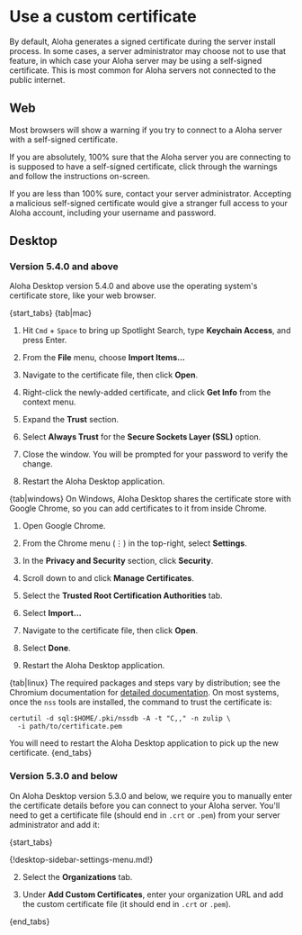 # Use a custom certificate

By default, Aloha generates a signed certificate during the server install
process. In some cases, a server administrator may choose not to use that
feature, in which case your Aloha server may be using a self-signed
certificate. This is most common for Aloha servers not connected to the
public internet.

## Web

Most browsers will show a warning if you try to connect to a Aloha server
with a self-signed certificate.

If you are absolutely, 100% sure that the Aloha server you are connecting to
is supposed to have a self-signed certificate, click through the warnings
and follow the instructions on-screen.

If you are less than 100% sure, contact your server
administrator. Accepting a malicious self-signed certificate would
give a stranger full access to your Aloha account, including your
username and password.

## Desktop

### Version 5.4.0 and above

Aloha Desktop version 5.4.0 and above use the operating system's
certificate store, like your web browser.

{start_tabs}
{tab|mac}
1. Hit `Cmd` + `Space` to bring up Spotlight Search, type **Keychain
   Access**, and press Enter.

2. From the **File** menu, choose **Import Items...**

3. Navigate to the certificate file, then click **Open**.

4. Right-click the newly-added certificate, and click **Get Info** from
   the context menu.

5. Expand the **Trust** section.

6. Select **Always Trust** for the **Secure Sockets Layer (SSL)** option.

7. Close the window.  You will be prompted for your password to verify
   the change.

8. Restart the Aloha Desktop application.

{tab|windows}
On Windows, Aloha Desktop shares the certificate store with
Google Chrome, so you can add certificates to it from inside
Chrome.

1. Open Google Chrome.

2. From the Chrome menu (⋮) in the top-right, select **Settings**.

2. In the **Privacy and Security** section, click **Security**.

3. Scroll down to and click **Manage Certificates**.

4. Select the **Trusted Root Certification Authorities** tab.

5. Select **Import...**

6. Navigate to the certificate file, then click **Open**.

7. Select **Done**.

8. Restart the Aloha Desktop application.

{tab|linux}
The required packages and steps vary by distribution; see the Chromium
documentation for [detailed documentation][linux].  On most systems,
once the `nss` tools are installed, the command to trust the
certificate is:

```
certutil -d sql:$HOME/.pki/nssdb -A -t "C,," -n zulip \
  -i path/to/certificate.pem
```

You will need to restart the Aloha Desktop application to pick up the
new certificate.
{end_tabs}


### Version 5.3.0 and below

On Aloha Desktop version 5.3.0 and below, we require you to manually
enter the certificate details before you can connect to your Aloha
server. You'll need to get a certificate file (should end in `.crt` or
`.pem`) from your server administrator and add it:

{start_tabs}

{!desktop-sidebar-settings-menu.md!}

2. Select the **Organizations** tab.

3. Under **Add Custom Certificates**, enter your organization URL and add
   the custom certificate file (it should end in `.crt` or `.pem`).

{end_tabs}




[linux]: https://chromium.googlesource.com/chromium/src.git/+/main/docs/linux/cert_management.md
